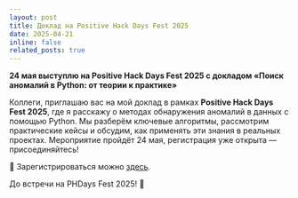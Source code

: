 ```yaml
---
layout: post
title: Доклад на Positive Hack Days Fest 2025
date: 2025-04-21
inline: false
related_posts: true
---
```


**24 мая выступлю на Positive Hack Days Fest 2025 с докладом «Поиск аномалий в Python: от теории к практике»**

Коллеги, приглашаю вас на мой доклад в рамках **Positive Hack Days Fest 2025**, где я расскажу о методах обнаружения аномалий в данных с помощью Python. Мы разберём ключевые алгоритмы, рассмотрим практические кейсы и обсудим, как применять эти знания в реальных проектах. Мероприятие пройдёт 24 мая, регистрация уже открыта — присоединяйтесь!

🔗 Зарегистрироваться можно [здесь](https://phdays.com/ru/forum/?utm_source=moscow_python&utm_content=speaker&utm_campaign=phd2025).

До встречи на PHDays Fest 2025! 🚀